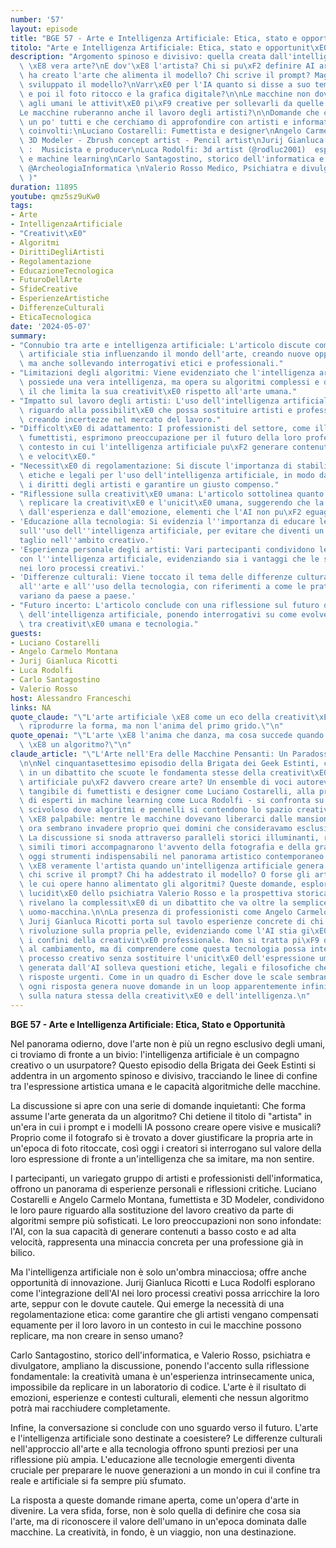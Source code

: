 ```yaml
---
number: '57'
layout: episode
title: "BGE 57 - Arte e Intelligenza Artificiale: Etica, stato e opportunit\xE0"
titolo: "Arte e Intelligenza Artificiale: Etica, stato e opportunit\xE0"
description: "Argomento spinoso e divisivo: quella creata dall'intelligenza artificiale\
  \ \xE8 vera arte?\nE dov'\xE8 l'artista? Chi si pu\xF2 definire AI artist?\nChi\
  \ ha creato l'arte che alimenta il modello? Chi scrive il prompt? Magari chi ha\
  \ sviluppato il modello?\nVarr\xE0 per l'IA quanto si disse a suo tempo sulla fotografia\
  \ e poi il foto ritocco e la grafica digitale?\n\nLe macchine non dovevano lasciare\
  \ agli umani le attivit\xE0 pi\xF9 creative per sollevarli da quelle ripetitive?\n\
  Le macchine ruberanno anche il lavoro degli artisti?\n\nDomande che ci siamo fatti\
  \ un po' tutti e che cerchiamo di approfondire con artisti e informatici direttamente\
  \ coinvolti:\nLuciano Costarelli: Fumettista e designer\nAngelo Carmelo Montana:\
  \ 3D Modeler - Zbrush concept artist - Pencil artist\nJurij Gianluca Ricotti @JGRStudios\
  \ :  Musicista e producer\nLuca Rodolfi: 3d artist (@rodluc2001)  esperto in IA\
  \ e machine learning\nCarlo Santagostino, storico dell'informatica e curatore di\
  \ @ArcheologiaInformatica \nValerio Rosso Medico, Psichiatra e divulgatore ( @ValerioRosso\
  \ )"
duration: 11895
youtube: qmz5sz9uKw0
tags:
- Arte
- IntelligenzaArtificiale
- "Creativit\xE0"
- Algoritmi
- DirittiDegliArtisti
- Regolamentazione
- EducazioneTecnologica
- FuturoDellArte
- SfideCreative
- EsperienzeArtistiche
- DifferenzeCulturali
- EticaTecnologica
date: '2024-05-07'
summary:
- "Connubio tra arte e intelligenza artificiale: L'articolo discute come l'intelligenza\
  \ artificiale stia influenzando il mondo dell'arte, creando nuove opportunit\xE0\
  \ ma anche sollevando interrogativi etici e professionali."
- "Limitazioni degli algoritmi: Viene evidenziato che l'intelligenza artificiale non\
  \ possiede una vera intelligenza, ma opera su algoritmi complessi e dati statistici,\
  \ il che limita la sua creativit\xE0 rispetto all'arte umana."
- "Impatto sul lavoro degli artisti: L'uso dell'intelligenza artificiale solleva preoccupazioni\
  \ riguardo alla possibilit\xE0 che possa sostituire artisti e professionisti creativi,\
  \ creando incertezze nel mercato del lavoro."
- "Difficolt\xE0 di adattamento: I professionisti del settore, come illustratori e\
  \ fumettisti, esprimono preoccupazione per il futuro della loro professione in un\
  \ contesto in cui l'intelligenza artificiale pu\xF2 generare contenuti a basso costo\
  \ e velocit\xE0."
- "Necessit\xE0 di regolamentazione: Si discute l'importanza di stabilire normative\
  \ etiche e legali per l'uso dell'intelligenza artificiale, in modo da proteggere\
  \ i diritti degli artisti e garantire un giusto compenso."
- "Riflessione sulla creativit\xE0 umana: L'articolo sottolinea quanto sia difficile\
  \ replicare la creativit\xE0 e l'unicit\xE0 umana, suggerendo che la vera arte deriva\
  \ dall'esperienza e dall'emozione, elementi che l'AI non pu\xF2 eguagliare."
- 'Educazione alla tecnologia: Si evidenzia l''importanza di educare le nuove generazioni
  sull''uso dell''intelligenza artificiale, per evitare che diventi un''arma a doppio
  taglio nell''ambito creativo.'
- 'Esperienza personale degli artisti: Vari partecipanti condividono le loro esperienze
  con l''intelligenza artificiale, evidenziando sia i vantaggi che le sfide di integrarla
  nei loro processi creativi.'
- 'Differenze culturali: Viene toccato il tema delle differenze culturali nell''approccio
  all''arte e all''uso della tecnologia, con riferimenti a come le pratiche artistiche
  variano da paese a paese.'
- "Futuro incerto: L'articolo conclude con una riflessione sul futuro dell'arte e\
  \ dell'intelligenza artificiale, ponendo interrogativi su come evolveranno le interazioni\
  \ tra creativit\xE0 umana e tecnologia."
guests:
- Luciano Costarelli
- Angelo Carmelo Montana
- Jurij Gianluca Ricotti
- Luca Rodolfi
- Carlo Santagostino
- Valerio Rosso
host: Alessandro Franceschi
links: NA
quote_claude: "\"L'arte artificiale \xE8 come un eco della creativit\xE0 umana: pu\xF2\
  \ riprodurre la forma, ma non l'anima del primo grido.\"\n"
quote_openai: "\"L'arte \xE8 l'anima che danza, ma cosa succede quando il danzatore\
  \ \xE8 un algoritmo?\"\n"
claude_article: "\"L'Arte nell'Era delle Macchine Pensanti: Un Paradosso Creativo\"\
  \n\nNel cinquantasettesimo episodio della Brigata dei Geek Estinti, ci immergiamo\
  \ in un dibattito che scuote le fondamenta stesse della creativit\xE0 umana: l'intelligenza\
  \ artificiale pu\xF2 davvero creare arte? Un ensemble di voci autorevoli - dall'esperienza\
  \ tangibile di fumettisti e designer come Luciano Costarelli, alla prospettiva tecnica\
  \ di esperti in machine learning come Luca Rodolfi - si confronta su questo terreno\
  \ scivoloso dove algoritmi e pennelli si contendono lo spazio creativo.\n\nIl paradosso\
  \ \xE8 palpabile: mentre le macchine dovevano liberarci dalle mansioni ripetitive,\
  \ ora sembrano invadere proprio quei domini che consideravamo esclusivamente umani.\
  \ La discussione si snoda attraverso paralleli storici illuminanti, ricordando come\
  \ simili timori accompagnarono l'avvento della fotografia e della grafica digitale,\
  \ oggi strumenti indispensabili nel panorama artistico contemporaneo.\n\nMa chi\
  \ \xE8 veramente l'artista quando un'intelligenza artificiale genera un'opera? \xC8\
  \ chi scrive il prompt? Chi ha addestrato il modello? O forse gli artisti originali\
  \ le cui opere hanno alimentato gli algoritmi? Queste domande, esplorate con la\
  \ lucidit\xE0 dello psichiatra Valerio Rosso e la prospettiva storica di Carlo Santagostino,\
  \ rivelano la complessit\xE0 di un dibattito che va oltre la semplice dicotomia\
  \ uomo-macchina.\n\nLa presenza di professionisti come Angelo Carmelo Montana e\
  \ Jurij Gianluca Ricotti porta sul tavolo esperienze concrete di chi vive questa\
  \ rivoluzione sulla propria pelle, evidenziando come l'AI stia gi\xE0 ridefinendo\
  \ i confini della creativit\xE0 professionale. Non si tratta pi\xF9 di resistere\
  \ al cambiamento, ma di comprendere come questa tecnologia possa integrarsi nel\
  \ processo creativo senza sostituire l'unicit\xE0 dell'espressione umana.\n\nL'arte\
  \ generata dall'AI solleva questioni etiche, legali e filosofiche che richiedono\
  \ risposte urgenti. Come in un quadro di Escher dove le scale sembrano salire infinitamente,\
  \ ogni risposta genera nuove domande in un loop apparentemente infinito di riflessioni\
  \ sulla natura stessa della creativit\xE0 e dell'intelligenza.\n"
---
```

**BGE 57 - Arte e Intelligenza Artificiale: Etica, Stato e Opportunità**

Nel panorama odierno, dove l'arte non è più un regno esclusivo degli umani, ci troviamo di fronte a un bivio: l'intelligenza artificiale è un compagno creativo o un usurpatore? Questo episodio della Brigata dei Geek Estinti si addentra in un argomento spinoso e divisivo, tracciando le linee di confine tra l'espressione artistica umana e le capacità algoritmiche delle macchine.

La discussione si apre con una serie di domande inquietanti: Che forma assume l'arte generata da un algoritmo? Chi detiene il titolo di "artista" in un'era in cui i prompt e i modelli IA possono creare opere visive e musicali? Proprio come il fotografo si è trovato a dover giustificare la propria arte in un'epoca di foto ritoccate, così oggi i creatori si interrogano sul valore della loro espressione di fronte a un'intelligenza che sa imitare, ma non sentire.

I partecipanti, un variegato gruppo di artisti e professionisti dell'informatica, offrono un panorama di esperienze personali e riflessioni critiche. Luciano Costarelli e Angelo Carmelo Montana, fumettista e 3D Modeler, condividono le loro paure riguardo alla sostituzione del lavoro creativo da parte di algoritmi sempre più sofisticati. Le loro preoccupazioni non sono infondate: l'AI, con la sua capacità di generare contenuti a basso costo e ad alta velocità, rappresenta una minaccia concreta per una professione già in bilico.

Ma l'intelligenza artificiale non è solo un'ombra minacciosa; offre anche opportunità di innovazione. Jurij Gianluca Ricotti e Luca Rodolfi esplorano come l'integrazione dell'AI nei loro processi creativi possa arricchire la loro arte, seppur con le dovute cautele. Qui emerge la necessità di una regolamentazione etica: come garantire che gli artisti vengano compensati equamente per il loro lavoro in un contesto in cui le macchine possono replicare, ma non creare in senso umano?

Carlo Santagostino, storico dell'informatica, e Valerio Rosso, psichiatra e divulgatore, ampliano la discussione, ponendo l'accento sulla riflessione fondamentale: la creatività umana è un'esperienza intrinsecamente unica, impossibile da replicare in un laboratorio di codice. L'arte è il risultato di emozioni, esperienze e contesti culturali, elementi che nessun algoritmo potrà mai racchiudere completamente.

Infine, la conversazione si conclude con uno sguardo verso il futuro. L'arte e l'intelligenza artificiale sono destinate a coesistere? Le differenze culturali nell'approccio all'arte e alla tecnologia offrono spunti preziosi per una riflessione più ampia. L'educazione alle tecnologie emergenti diventa cruciale per preparare le nuove generazioni a un mondo in cui il confine tra reale e artificiale si fa sempre più sfumato.

La risposta a queste domande rimane aperta, come un'opera d'arte in divenire. La vera sfida, forse, non è solo quella di definire che cosa sia l'arte, ma di riconoscere il valore dell'umano in un'epoca dominata dalle macchine. La creatività, in fondo, è un viaggio, non una destinazione.
